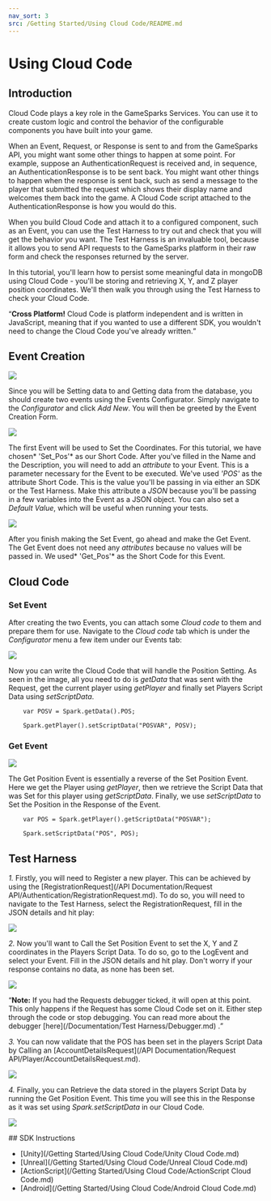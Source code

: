 ```yaml
---
nav_sort: 3
src: /Getting Started/Using Cloud Code/README.md
---
```


# Using Cloud Code

## Introduction

Cloud Code plays a key role in the GameSparks Services. You can use it to create custom logic and control the behavior of the configurable components you have built into your game.

When an Event, Request, or Response is sent to and from the GameSparks API, you might want some other things to happen at some point. For example, suppose an AuthenticationRequest is received and, in sequence, an AuthenticationResponse is to be sent back. You might want other things to happen when the response is sent back, such as send a message to the player that submitted the request which shows their display name and welcomes them back into the game. A Cloud Code script attached to the AuthenticationResponse is how you would do this.

When you build Cloud Code and attach it to a configured component, such as an Event, you can use the Test Harness to try out and check that you will get the behavior you want.
The Test Harness is an invaluable tool, because it allows you to send API requests to the GameSparks platform in their raw form and check the responses returned by the server.

In this tutorial, you'll learn how to persist some meaningful data in mongoDB using Cloud Code - you'll be storing and retrieving X, Y, and Z player position coordinates. We'll then walk you through using the Test Harness to check your Cloud Code.

<q>**Cross Platform!** Cloud Code is platform independent and is written in JavaScript, meaning that if you wanted to use a different SDK, you wouldn't need to change the Cloud Code you've already written.</q>

## Event Creation

![](img/UsingCloudCode/1.png)

Since you will be Setting data to and Getting data from the database, you should create two events using the Events Configurator. Simply navigate to the *Configurator* and click *Add New*. You will then be greeted by the Event Creation Form.

![](img/UsingCloudCode/2.png)

The first Event will be used to Set the Coordinates. For this tutorial, we have chosen* 'Set_Pos'* as our Short Code. After you've filled in the Name and the Description, you will need to add an *attribute* to your Event. This is a parameter necessary for the Event to be executed. We've used *'POS'* as the attribute Short Code. This is the value you'll be passing in via either an SDK or the Test Harness. Make this attribute a *JSON* because you'll be passing in a few variables into the Event as a JSON object. You can also set a *Default Value*, which will be useful when running your tests.

![](img/UsingCloudCode/3.png)

After you finish making the Set Event, go ahead and make the Get Event. The Get Event does not need any *attributes* because no values will be passed in. We used* 'Get_Pos'* as the Short Code for this Event.


## Cloud Code

### Set Event

After creating the two Events, you can attach some *Cloud code* to them and prepare them for use. Navigate to the *Cloud code* tab which is under the *Configurator* menu a few item under our Events tab:

![](img/UsingCloudCode/4.jpg)

Now you can write the Cloud Code that will handle the Position Setting. As seen in the image, all you need to do is *getData* that was sent with the Request, get the current player using *getPlayer* and finally set Players Script Data using *setScriptData*.


```
    var POSV = Spark.getData().POS;

    Spark.getPlayer().setScriptData("POSVAR", POSV);
```

### Get Event

![](img/UsingCloudCode/5.jpg)

The Get Position Event is essentially a reverse of the Set Position Event. Here we get the Player using *getPlayer*, then we retrieve the Script Data that was Set for this player using *getScriptData*. Finally, we use *setScriptData* to Set the Position in the Response of the Event.


```
    var POS = Spark.getPlayer().getScriptData("POSVAR");

    Spark.setScriptData("POS", POS);
```

## Test Harness

*1.* Firstly, you will need to Register a new player. This can be achieved by using the [RegistrationRequest](/API Documentation/Request API/Authentication/RegistrationRequest.md). To do so, you will need to navigate to the Test Harness, select the RegistrationRequest, fill in the JSON details and hit play:

![](img/UsingCloudCode/6.png)

*2.* Now you'll want to Call the Set Position Event to set the X, Y and Z coordinates in the Players Script Data. To do so, go to the LogEvent and select your Event. Fill in the JSON details and hit play. Don't worry if your response contains no data, as none has been set. 

![](img/UsingCloudCode/7.png)

<q>**Note:** If you had the Requests debugger ticked, it will open at this point. This only happens if the Request has some Cloud Code set on it. Either step through the code or stop debugging. You can read more about the debugger [here](/Documentation/Test Harness/Debugger.md) .</q>

*3.* You can now validate that the POS has been set in the players Script Data by Calling an [AccountDetailsRequest](/API Documentation/Request API/Player/AccountDetailsRequest.md).

![](img/UsingCloudCode/8.png)

*4.* Finally, you can Retrieve the data stored in the players Script Data by running the Get Position Event. This time you will see this in the Response as it was set using *Spark.setScriptData* in our Cloud Code.


![](img/UsingCloudCode/9.png)


## SDK Instructions

* [Unity](/Getting Started/Using Cloud Code/Unity Cloud Code.md)
* [Unreal](/Getting Started/Using Cloud Code/Unreal Cloud Code.md)
* [ActionScript](/Getting Started/Using Cloud Code/ActionScript Cloud Code.md)
* [Android](/Getting Started/Using Cloud Code/Android Cloud Code.md)
